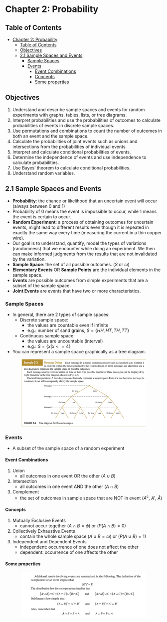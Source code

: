 # Chapter 2: Probability

## Table of Contents

- [Chapter 2: Probability](#chapter-2-probability)
  - [Table of Contents](#table-of-contents)
  - [Objectives](#objectives)
  - [2.1 Sample Spaces and Events](#21-sample-spaces-and-events)
    - [Sample Spaces](#sample-spaces)
    - [Events](#events)
      - [Event Combinations](#event-combinations)
      - [Concepts](#concepts)
      - [Some properties](#some-properties)

## Objectives

1. Understand and describe sample spaces and events for random experiments with graphs, tables, lists, or tree diagrams.
2. Interpret probabilities and use the probabilities of outcomes to calculate probabilities of events in discrete sample spaces.
3. Use permutations and combinations to count the number of outcomes in both an event and the sample space.
4. Calculate the probabilities of joint events such as unions and intersections from the probabilities of individual events.
5. Interpret and calculate conditional probabilities of events.
6. Determine the independence of events and use independence to calculate probabilities.
7. Use Bayes’ theorem to calculate conditional probabilities.
8. Understand random variables.

## 2.1 Sample Spaces and Events

- **Probability**: the chance or likelihood that an uncertain event will occur (always between 0 and 1)
- Probability of 0 means the event is impossible to occur, while 1 means the event is certain to occur.
- **Random Experiment**: a process of obtaining outcomes for uncertain events, might lead to different results even though it is repeated in exactly the same way every time (measuring the current in a thin copper wire).
- Our goal is to understand, quantify, model the types of variations (randomness) that we encounter while doing an experiment. We then can make informed judgments from the results that are not invalidated by the variation.
- **Sample Space**: the set of all possible outcomes. ($S$ or $\omega$)
- **Elementary Events** OR **Sample Points** are the individual elements in the sample space.
- **Events** are possible outcomes from simple experiments that are a subset of the sample space.
- **Joint Events** are events that have two or more characteristics.

### Sample Spaces

- In general, there are 2 types of sample spaces:
  - Discrete sample space: 
    - the values are countable even if infinite
    - e.g.: number of sand grains, $S = \{HH, HT, TH, TT\}$
  - Continuous sample space:
    - the values are uncountable (interval)
    - e.g.: $S = \{x | x <= 4 \}$
- You can represent a sample space graphically as a tree diagram.

<img src="images/tree-diagram.png" alt="tree diagram" style="display: block; margin: 0 auto; width: 400px;"/>

### Events

- A subset of the sample space of a random experiment

#### Event Combinations

1. Union
   - all outcomes in one event OR the other ($A \cup B$)
2. Intersection
   - all outcomes in one event AND the other ($A \cap B$)
3. Complement
   - the set of outcomes in sample space that are NOT in event ($A^c$, $A'$, $\bar{A}$)

#### Concepts

1. Mutually Exclusive Events
   - cannot occur together ($A \cap B = \phi$) or ($P(A \cap B) = 0$)
2. Collectively Exhaustive Events
   - contain the whole sample space ($A \cup B = \omega$) or ($P(A \cup B) = 1$)
3. Independent and Dependent Events
   - independent: occurrence of one does not affect the other
   - dependent: occurrence of one affects the other

#### Some properties

<img src="images/events-properties.png" alt="events properties" style="display: block; margin: 0 auto; width: 400px;"/>